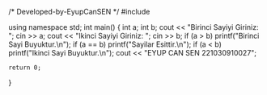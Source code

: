 /* Developed-by-EyupCanSEN */
 #include <iostream>

using namespace std;
int main()
{
    int a;
    int b;
    cout << "Birinci Sayiyi Giriniz: ";
    cin >> a;
    cout << "Ikinci Sayiyi Giriniz: ";
    cin >> b;
    if (a > b) printf("Birinci Sayi Buyuktur.\n");
    if (a == b) printf("Sayilar Esittir.\n");
    if (a < b) printf("Ikinci Sayi Buyuktur.\n");
    cout << "EYUP CAN SEN 221030910027";

    return 0;
}
